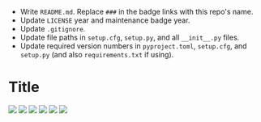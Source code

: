 * Write `README.md`. Replace `###` in the badge links with this repo's name.
* Update `LICENSE` year and maintenance badge year.
* Update `.gitignore`.
* Update file paths in `setup.cfg`, `setup.py`, and all `__init__.py` files.
* Update required version numbers in `pyproject.toml`, `setup.cfg`, and `setup.py` (and also `requirements.txt` if using).

# Title

<a href="https://pypi.org/project/###"><img src="https://img.shields.io/pypi/v/###?logo=pypi&logoColor=white"/></a> <a href="https://github.com/adam-rumpf/###"><img src="https://img.shields.io/github/v/release/adam-rumpf/###?logo=github"></a> <a href="https://pypi.org/project/###/#history"><img src="https://img.shields.io/pypi/status/###"/></a> <a href="https://www.python.org/"><img src="https://img.shields.io/pypi/pyversions/###?logo=python&logoColor=white"></a> <a href="https://github.com/adam-rumpf/###/blob/main/LICENSE"><img src="https://img.shields.io/github/license/adam-rumpf/###"/></a> <a href="https://github.com/adam-rumpf/###/commits/main"><img src="https://img.shields.io/maintenance/yes/2021"/></a>
